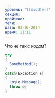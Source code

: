 ```yaml
---
уровень: "[[middle]]"
секция: 
пройдено: 
теги: 
дата: 02-05-2024
время: 21:11
---
```

Что не так с кодом?

```c#
try  
{  
  SomeMethod();  
}  
catch(Exception e)  
{  
  Log(e.Message);  
  throw e;  
}
```